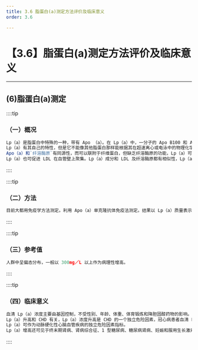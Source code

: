 ```yaml
---
title: 3.6 脂蛋白(a)测定方法评价及临床意义
order: 3.6

---
```


# 【3.6】脂蛋白(a)测定方法评价及临床意义

<kaodian :text="'生物化学检验记忆卡'" />

<!-- ######  第三章 脂代谢及高脂蛋白血症的检查

> 临床生化检验 -->

<beitiS/>

---

## (6)脂蛋白(a)测定

<son :text="'生物化学检验记忆卡'" text1="(4)脂蛋白(a)测定" :textOption="[['熟练掌握','专业知识','专业实践能力'],['熟练掌握','专业知识','专业实践能力'],['熟练掌握','专业知识','专业实践能力']]" />

::::tip

### （一）概况

```js
Lp（a）是脂蛋白中特殊的一种，带有 Apo （a）。在 Lp（a）中，一分子的 Apo B100 和 Apo（a）以单个二硫键相连。
Lp（a）有其自己的特性，但是它不能像其他脂蛋白那样能根据其在超速离心或电泳中的物理化学性质来分类，在电泳谱中，Lp（a）和 VLDL 很相似，有一个前 β 迁移率；在超速离心中，它在 LDL 和 HDL 的范围内，密度范围多在 1.050 ～ 1.100kg／L。
Apo（a）和`纤溶酶原`有同源性，而可以联附于纤维蛋白，但缺乏纤溶酶原的功能，Lp（a）可以对纤溶酶原和纤维蛋白及细胞表面的结合进行竞争，而抑制纤维蛋白水解作用。
Lp（a）也可促进 LDL 在血管壁上聚集。Lp（a）成分和 LDL 及纤溶酶原都有相似性，Lp（a）在动脉粥样硬化和动脉血栓形成两者之间起一个桥梁作用。因此，Lp（a）有增加动脉粥样硬化和动脉血栓形成的危险性。
```

::::

::::tip

### （二）方法

```js
目前大都用免疫学方法测定。利用 Apo（a）单克隆抗体免疫法测定。结果以 Lp（a）质量表示。
```

::::

::::tip

### （三）参考值

```js
人群中呈偏态分布，一般以 300mg／L 以上作为病理性增高。

```

::::

::::tip

### （四）临床意义

```js
血清 Lp（a）浓度主要由基因控制，不受性别、年龄、体重、体育锻炼和降胆固醇药物的影响。
Lp（a）升高和 CHD 有关，Lp（a）浓度升高是 CHD 的一个独立危险因素，冠心病患者血清 Lp（a）>300 mg／L 的比例约为对照组的 2 ～ 3 倍。
Lp（a）可作为动脉硬化性心脑血管疾病的独立危险因素指标。
Lp（a）增高还可见于终末期肾病、肾病综合征、1 型糖尿病、糖尿病肾病、妊娠和服用生长激素等。

```

::::
